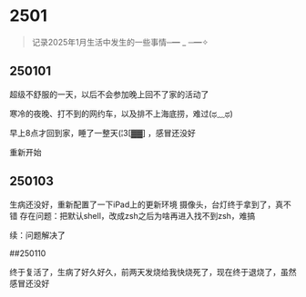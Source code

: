 # 2501

> 记录2025年1月生活中发生的一些事情─━ _ ─━✧

## 250101

超级不舒服的一天，以后不会参加晚上回不了家的活动了

寒冷的夜晚、打不到的网约车，以及排不上海底捞，难过(ಥ﹏ಥ)

早上8点才回到家，睡了一整天(¦3[▓▓] ，感冒还没好

重新开始

## 250103

生病还没好，重新配置了一下iPad上的更新环境
摄像头，台灯终于拿到了，真不错
存在问题：把默认shell，改成zsh之后为啥再进入找不到zsh，难搞

续：问题解决了

##250110

终于复活了，生病了好久好久，前两天发烧给我快烧死了，现在终于退烧了，虽然感冒还没好
